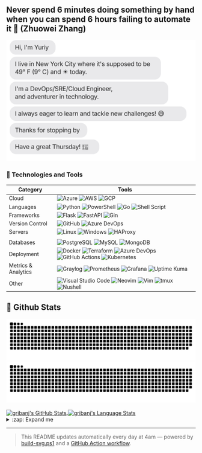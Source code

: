 ## Never spend 6 minutes doing something by hand when you can spend 6 hours failing to automate it 👷 (Zhuowei Zhang)

[![Daily Chat Status](https://raw.githubusercontent.com/gribanj/gribanj/main/chat.svg)](#)

### 🧰 Technologies and Tools

| Category            | Tools                                                                                                                                                                                                                                                                                                                                                                                                                                                                                                                                                                                                                               |
| ------------------- | ----------------------------------------------------------------------------------------------------------------------------------------------------------------------------------------------------------------------------------------------------------------------------------------------------------------------------------------------------------------------------------------------------------------------------------------------------------------------------------------------------------------------------------------------------------------------------------------------------------------------------------- |
| Cloud               | ![Azure](https://img.shields.io/badge/Microsoft_Azure-0078D4?style=for-the-badge&logo=microsoft-azure&logoColor=white) ![AWS](https://img.shields.io/badge/Amazon_AWS-232F3E?style=for-the-badge&logo=amazon-aws&logoColor=white) ![GCP](https://img.shields.io/badge/Google_Cloud-4285F4?style=for-the-badge&logo=google-cloud&logoColor=white)                                                                                                                                                                                                                                                                                    |
| Languages           | ![Python](https://img.shields.io/badge/Python-3776AB?style=for-the-badge&logo=python&logoColor=white) ![PowerShell](https://img.shields.io/badge/Powershell-5391FE?style=for-the-badge&logo=powershell&logoColor=white) ![Go](https://img.shields.io/badge/Go-00ADD8?style=for-the-badge&logo=go&logoColor=white) ![Shell Script](https://img.shields.io/badge/Shell-121011?style=for-the-badge&logo=gnu-bash&logoColor=white)                                                                                                                                                                                                      |
| Frameworks          | ![Flask](https://img.shields.io/badge/Flask-000000?style=for-the-badge&logo=flask&logoColor=white) ![FastAPI](https://img.shields.io/badge/FastAPI-009688?style=for-the-badge&logo=fastapi&logoColor=white) ![Gin](https://img.shields.io/badge/Gin-00ADD8?style=for-the-badge&logo=go&logoColor=white)                                                                                                                                                                                                                                                                                                                             |
| Version Control     | ![GitHub](https://img.shields.io/badge/GitHub-181717?style=for-the-badge&logo=github&logoColor=white) ![Azure DevOps](https://img.shields.io/badge/Azure_DevOps-0078D7?style=for-the-badge&logo=azure-devops&logoColor=white)                                                                                                                                                                                                                                                                                                                                                                                                       |
| Servers             | ![Linux](https://img.shields.io/badge/Linux-FCC624?style=for-the-badge&logo=linux&logoColor=black) ![Windows](https://img.shields.io/badge/Windows-0078D6?style=for-the-badge&logo=windows&logoColor=white) ![HAProxy](https://img.shields.io/badge/HAProxy-000000?style=for-the-badge&logo=haproxy&logoColor=white)                                                                                                                                                                                                                                                                                                                |
|                     |
| Databases           | ![PostgreSQL](https://img.shields.io/badge/PostgreSQL-316192?style=for-the-badge&logo=postgresql&logoColor=white) ![MySQL](https://img.shields.io/badge/MySQL-00000F?style=for-the-badge&logo=mysql&logoColor=white) ![MongoDB](https://img.shields.io/badge/MongoDB-%234ea94b.svg?&style=for-the-badge&logo=mongodb&logoColor=white)                                                                                                                                                                                                                                                                                               |
| Deployment          | ![Docker](https://img.shields.io/badge/docker%20-%230db7ed.svg?&style=for-the-badge&logo=docker&logoColor=white) ![Terraform](https://img.shields.io/badge/terraform-%235835CC.svg?style=for-the-badge&logo=terraform&logoColor=white) ![Azure DevOps](https://img.shields.io/badge/Azure_DevOps_Pipelines-0078D7?style=for-the-badge&logo=azure-devops&logoColor=white) ![GitHub Actions](https://img.shields.io/badge/GitHub_Actions-2088FF?style=for-the-badge&logo=github-actions&logoColor=white) ![Kubernetes](https://img.shields.io/badge/kubernetes%20-%23326ce5.svg?&style=for-the-badge&logo=kubernetes&logoColor=white) |
| Metrics & Analytics | ![Graylog](https://img.shields.io/badge/Graylog-6C6C6C?style=for-the-badge&logo=graylog&logoColor=white) ![Prometheus](https://img.shields.io/badge/Prometheus-000000?style=for-the-badge&logo=prometheus&logoColor=white) ![Grafana](https://img.shields.io/badge/Grafana-F46800?style=for-the-badge&logo=grafana&logoColor=white) ![Uptime Kuma](https://img.shields.io/badge/Uptime_Kuma-52796F?style=for-the-badge&logo=uptimekuma&logoColor=white)                                                                                                                                                                             |
| Other               | ![Visual Studio Code](https://img.shields.io/badge/VSCode-007ACC?style=for-the-badge&logo=visual-studio-code&logoColor=white) ![Neovim](https://img.shields.io/badge/Neovim-57A143?style=for-the-badge&logo=neovim&logoColor=white) ![Vim](https://img.shields.io/badge/Vim-019733?style=for-the-badge&logo=vim&logoColor=white) ![tmux](https://img.shields.io/badge/tmux-1BB91F?style=for-the-badge&logo=tmux&logoColor=white) ![Nushell](https://img.shields.io/badge/Nushell-4B275F?style=for-the-badge&logo=gnu-bash&logoColor=white)                                                                                          |

## 🚀 Github Stats

![github contribution grid snake animation](https://raw.githubusercontent.com/gribanj/gribanj/output/github-contribution-grid-snake-dark.svg#gh-dark-mode-only)
![github contribution grid snake animation](https://raw.githubusercontent.com/gribanj/gribanj/output/github-contribution-grid-snake.svg#gh-light-mode-only)

<a href="https://github.com/anuraghazra/github-readme-stats">
  <img align="center" src="https://github-readme-stats.vercel.app/api?username=gribanj&show_icons=true&include_all_commits=true&theme=radical" alt="gribanj's GitHub Stats" />
</a>
<a href="https://github.com/anuraghazra/github-readme-stats">
  <img align="center" src="https://github-readme-stats.vercel.app/api/top-langs/?username=gribanj&layout=compact&theme=radical" alt="gribanj's Language Stats" />
</a>

<details>
  <summary>:zap: Expand me</summary>

<!--START_SECTION:waka-->
![Code Time](http://img.shields.io/badge/Code%20Time-0%20secs-blue)

![Lines of code](https://img.shields.io/badge/From%20Hello%20World%20I%27ve%20Written-847%20lines%20of%20code-blue)

**🐱 My GitHub Data** 

> 📦 ? Used in GitHub's Storage 
 > 
> 🏆 54 Contributions in the Year 2025
 > 
> 🚫 Not Opted to Hire
 > 
> 📜 10 Public Repositories 
 > 
> 🔑 0 Private Repositories 
 > 
**I'm a Night 🦉** 

```text
🌞 Morning                4 commits           █████░░░░░░░░░░░░░░░░░░░░   21.05 % 
🌆 Daytime                1 commits           █░░░░░░░░░░░░░░░░░░░░░░░░   05.26 % 
🌃 Evening                10 commits          █████████████░░░░░░░░░░░░   52.63 % 
🌙 Night                  4 commits           █████░░░░░░░░░░░░░░░░░░░░   21.05 % 
```
📅 **I'm Most Productive on Thursday** 

```text
Monday                   3 commits           ████░░░░░░░░░░░░░░░░░░░░░   15.79 % 
Tuesday                  3 commits           ████░░░░░░░░░░░░░░░░░░░░░   15.79 % 
Wednesday                3 commits           ████░░░░░░░░░░░░░░░░░░░░░   15.79 % 
Thursday                 4 commits           █████░░░░░░░░░░░░░░░░░░░░   21.05 % 
Friday                   3 commits           ████░░░░░░░░░░░░░░░░░░░░░   15.79 % 
Saturday                 0 commits           ░░░░░░░░░░░░░░░░░░░░░░░░░   00.00 % 
Sunday                   3 commits           ████░░░░░░░░░░░░░░░░░░░░░   15.79 % 
```


📊 **This Week I Spent My Time On** 

```text
💬 Programming Languages: 
No Activity Tracked This Week

🔥 Editors: 
No Activity Tracked This Week

💻 Operating System: 
No Activity Tracked This Week
```

**I Mostly Code in HCL** 

```text
HCL                      5 repos             █████████████████████░░░░   83.33 % 
PowerShell               1 repo              ████░░░░░░░░░░░░░░░░░░░░░   16.67 % 
```




 Last Updated on 10/04/2025 13:30:42 UTC
<!--END_SECTION:waka-->

</details>

---

> This README updates automatically every day at 4am — powered by [build-svg.ps1](https://github.com/gribanj/gribanj/blob/main/build-svg.ps1) and a [GitHub Action workflow](https://github.com/gribanj/gribanj/blob/main/.github/workflows/readme.yml).
